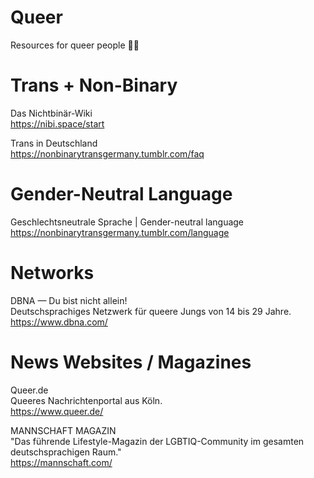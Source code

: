 # Queer
Resources for queer people 🏳️‍🌈

# Trans + Non-Binary

Das Nichtbinär-Wiki<br>
https://nibi.space/start

Trans in Deutschland<br>
https://nonbinarytransgermany.tumblr.com/faq

# Gender-Neutral Language

Geschlechtsneutrale Sprache | Gender-neutral language<br>
https://nonbinarytransgermany.tumblr.com/language

# Networks

DBNA — Du bist nicht allein!<br>
Deutschsprachiges Netzwerk für queere Jungs von 14 bis 29 Jahre.<br>
https://www.dbna.com/

# News Websites / Magazines

Queer.de<br>
Queeres Nachrichtenportal aus Köln.<br>
https://www.queer.de/

MANNSCHAFT MAGAZIN<br>
"Das führende Lifestyle-Magazin der LGBTIQ-Community im gesamten deutschsprachigen Raum."<br>
https://mannschaft.com/
